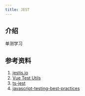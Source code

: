 ```yaml
---
title: JEST
---
```


## 介绍

单测学习

## 参考资料

1. [jestjs.io](https://jestjs.io/)
3. [Vue Test Utils](https://vue-test-utils.vuejs.org/zh/)
4. [ts-jest](https://kulshekhar.github.io/ts-jest/docs/)
5. [javascript-testing-best-practices](https://github.com/goldbergyoni/javascript-testing-best-practices)